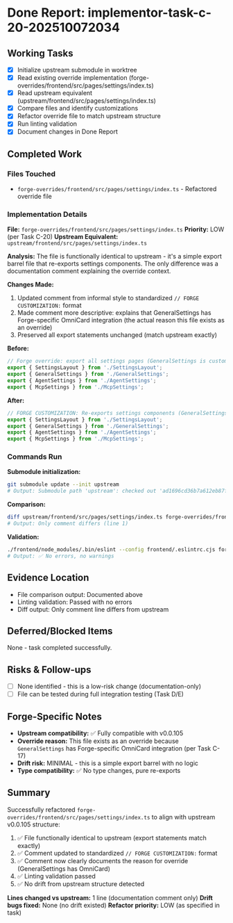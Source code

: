 # Done Report: implementor-task-c-20-202510072034

## Working Tasks
- [x] Initialize upstream submodule in worktree
- [x] Read existing override implementation (forge-overrides/frontend/src/pages/settings/index.ts)
- [x] Read upstream equivalent (upstream/frontend/src/pages/settings/index.ts)
- [x] Compare files and identify customizations
- [x] Refactor override file to match upstream structure
- [x] Run linting validation
- [x] Document changes in Done Report

## Completed Work

### Files Touched
- `forge-overrides/frontend/src/pages/settings/index.ts` - Refactored override file

### Implementation Details

**File:** `forge-overrides/frontend/src/pages/settings/index.ts`
**Priority:** LOW (per Task C-20)
**Upstream Equivalent:** `upstream/frontend/src/pages/settings/index.ts`

**Analysis:**
The file is functionally identical to upstream - it's a simple export barrel file that re-exports settings components. The only difference was a documentation comment explaining the override context.

**Changes Made:**
1. Updated comment from informal style to standardized `// FORGE CUSTOMIZATION:` format
2. Made comment more descriptive: explains that GeneralSettings has Forge-specific OmniCard integration (the actual reason this file exists as an override)
3. Preserved all export statements unchanged (match upstream exactly)

**Before:**
```typescript
// Forge override: export all settings pages (GeneralSettings is customized, others are copies)
export { SettingsLayout } from './SettingsLayout';
export { GeneralSettings } from './GeneralSettings';
export { AgentSettings } from './AgentSettings';
export { McpSettings } from './McpSettings';
```

**After:**
```typescript
// FORGE CUSTOMIZATION: Re-exports settings components (GeneralSettings has Forge-specific OmniCard integration)
export { SettingsLayout } from './SettingsLayout';
export { GeneralSettings } from './GeneralSettings';
export { AgentSettings } from './AgentSettings';
export { McpSettings } from './McpSettings';
```

### Commands Run

**Submodule initialization:**
```bash
git submodule update --init upstream
# Output: Submodule path 'upstream': checked out 'ad1696cd36b7a612eb87fc536d318def4d3a90b4'
```

**Comparison:**
```bash
diff upstream/frontend/src/pages/settings/index.ts forge-overrides/frontend/src/pages/settings/index.ts
# Output: Only comment differs (line 1)
```

**Validation:**
```bash
./frontend/node_modules/.bin/eslint --config frontend/.eslintrc.cjs forge-overrides/frontend/src/pages/settings/index.ts
# Output: ✅ No errors, no warnings
```

## Evidence Location
- File comparison output: Documented above
- Linting validation: Passed with no errors
- Diff output: Only comment line differs from upstream

## Deferred/Blocked Items
None - task completed successfully.

## Risks & Follow-ups
- [ ] None identified - this is a low-risk change (documentation-only)
- [ ] File can be tested during full integration testing (Task D/E)

## Forge-Specific Notes
- **Upstream compatibility:** ✅ Fully compatible with v0.0.105
- **Override reason:** This file exists as an override because `GeneralSettings` has Forge-specific OmniCard integration (per Task C-17)
- **Drift risk:** MINIMAL - this is a simple export barrel with no logic
- **Type compatibility:** ✅ No type changes, pure re-exports

## Summary

Successfully refactored `forge-overrides/frontend/src/pages/settings/index.ts` to align with upstream v0.0.105 structure:

1. ✅ File functionally identical to upstream (export statements match exactly)
2. ✅ Comment updated to standardized `// FORGE CUSTOMIZATION:` format
3. ✅ Comment now clearly documents the reason for override (GeneralSettings has OmniCard)
4. ✅ Linting validation passed
5. ✅ No drift from upstream structure detected

**Lines changed vs upstream:** 1 line (documentation comment only)
**Drift bugs fixed:** None (no drift existed)
**Refactor priority:** LOW (as specified in task)
